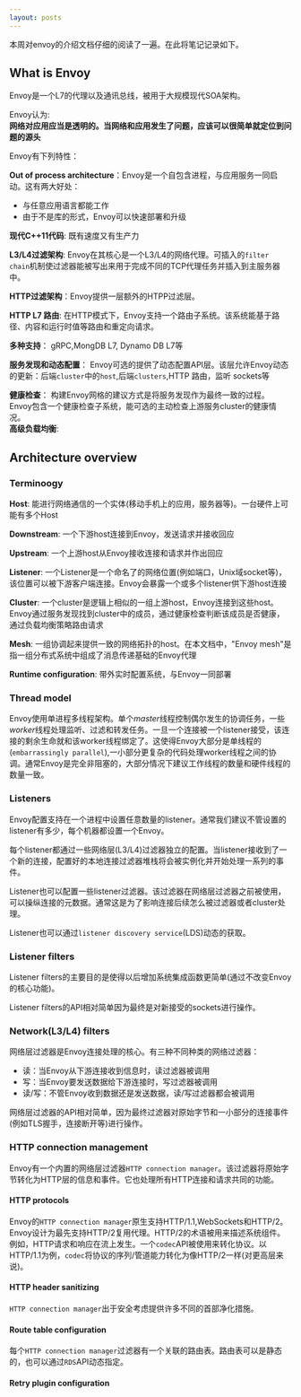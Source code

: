 ```yaml
---
layout: posts
---
```

本周对envoy的介绍文档仔细的阅读了一遍。在此将笔记记录如下。  

## What is Envoy 
Envoy是一个L7的代理以及通讯总线，被用于大规模现代SOA架构。  

Envoy认为:  
**网络对应用应当是透明的。当网络和应用发生了问题，应该可以很简单就定位到问题的源头**  

Envoy有下列特性：  

**Out of process architecture**：Envoy是一个自包含进程，与应用服务一同启动。这有两大好处：  
* 与任意应用语言都能工作  
* 由于不是库的形式，Envoy可以快速部署和升级  

**现代C++11代码**: 既有速度又有生产力  

**L3/L4过滤架构**: Envoy在其核心是一个L3/L4的网络代理。可插入的`filter chain`机制使过滤器能被写出来用于完成不同的TCP代理任务并插入到主服务器中。  

**HTTP过滤架构**：Envoy提供一层额外的HTPP过滤层。  

**HTTP L7 路由**: 在HTTP模式下，Envoy支持一个路由子系统。该系统能基于路径、内容和运行时值等路由和重定向请求。  

**多种支持**： gRPC,MongDB L7, Dynamo DB L7等  

**服务发现和动态配置**： Envoy可选的提供了动态配置API层。该层允许Envoy动态的更新：后端`cluster`中的`host`,后端`clusters`,HTTP 路由，监听 sockets等  

**健康检查**： 构建Envoy网格的建议方式是将服务发现作为最终一致的过程。Envoy包含一个健康检查子系统，能可选的主动检查上游服务cluster的健康情况。  
**高级负载均衡**:  

## Architecture overview
### Terminoogy
**Host**: 能进行网络通信的一个实体(移动手机上的应用，服务器等)。一台硬件上可能有多个Host  

**Downstream**: 一个下游host连接到Envoy，发送请求并接收回应  

**Upstream**: 一个上游host从Envoy接收连接和请求并作出回应  

**Listener**: 一个Listener是一个命名了的网络位置(例如端口，Unix域socket等)，该位置可以被下游客户端连接。Envoy会暴露一个或多个listener供下游host连接  

**Cluster**: 一个cluster是逻辑上相似的一组上游host，Envoy连接到这些host。Envoy通过服务发现找到cluster中的成员，通过健康检查判断该成员是否健康，通过负载均衡策略路由请求  

**Mesh**: 一组协调起来提供一致的网络拓扑的host。在本文档中，"Envoy mesh"是指一组分布式系统中组成了消息传递基础的Envoy代理  

**Runtime configuration**: 带外实时配置系统，与Envoy一同部署  

### Thread model
Envoy使用单进程多线程架构。单个*master*线程控制偶尔发生的协调任务，一些*worker*线程处理监听、过滤和转发任务。一旦一个连接被一个listener接受，该连接的剩余生命就和该worker线程绑定了。这使得Envoy大部分是单线程的(`embarrassingly parallel`),一小部分更复杂的代码处理worker线程之间的协调。通常Envoy是完全非阻塞的，大部分情况下建议工作线程的数量和硬件线程的数量一致。  

### Listeners
Envoy配置支持在一个进程中设置任意数量的listener。通常我们建议不管设置的listener有多少，每个机器都设置一个Envoy。  

每个listener都通过一些网络层(L3/L4)过滤器独立的配置。当listener接收到了一个新的连接，配置好的本地连接过滤器堆栈将会被实例化并开始处理一系列的事件。  

Listener也可以配置一些listener过滤器。该过滤器在网络层过滤器之前被使用，可以操纵连接的元数据。通常这是为了影响连接后续怎么被过滤器或者cluster处理。  

Listener也可以通过`listener discovery service`(LDS)动态的获取。  

### Listener filters
Listener filters的主要目的是使得以后增加系统集成函数更简单(通过不改变Envoy的核心功能)。  

Listener filters的API相对简单因为最终是对新接受的sockets进行操作。  

### Network(L3/L4) filters
网络层过滤器是Envoy连接处理的核心。有三种不同种类的网络过滤器：  
* 读：当Envoy从下游连接收到信息时，读过滤器被调用  
* 写：当Envoy要发送数据给下游连接时，写过滤器被调用  
* 读/写：不管Envoy收到数据还是发送数据，读/写过滤器都会被调用  

网络层过滤器的API相对简单，因为最终过滤器对原始字节和一小部分的连接事件(例如TLS握手，连接断开等)进行操作。  

### HTTP connection management
Envoy有一个内置的网络层过滤器`HTTP connection manager`。该过滤器将原始字节转化为HTTP层的信息和事件。它也处理所有HTTP连接和请求共同的功能。  

#### HTTP protocols
Envoy的`HTTP connection manager`原生支持HTTP/1.1,WebSockets和HTTP/2。Envoy设计为最先支持HTTP/2复用代理。HTTP/2的术语被用来描述系统组件。例如，HTTP请求和响应在流上发生。一个`codec`API被使用来转化协议。以HTTP/1.1为例，`codec`将协议的序列/管道能力转化为像HTTP/2一样(对更高层来说)。  

#### HTTP header sanitizing  
`HTTP connection manager`出于安全考虑提供许多不同的首部净化措施。  

#### Route table configuration
每个`HTTP connection manager`过滤器有一个关联的路由表。路由表可以是静态的，也可以通过`RDS`API动态指定。  

#### Retry plugin configuration

